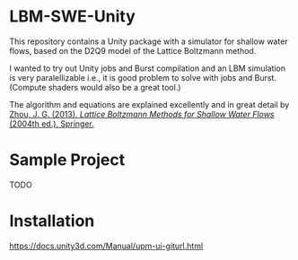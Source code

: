 # LBM-SWE-Unity
This repository contains a Unity package with a simulator for shallow water flows, based on the D2Q9 model of the Lattice Boltzmann method.

I wanted to try out Unity jobs and Burst compilation and an LBM simulation is very paralellizable i.e., it is good problem to solve with jobs and Burst. (Compute shaders would also be a great tool.)

The algorithm and equations are explained excellently and in great detail by [Zhou, J. G. (2013). _Lattice Boltzmann Methods for Shallow Water Flows_ (2004th ed.). Springer.](https://link.springer.com/book/10.1007/978-3-662-08276-8)

# Sample Project
TODO

# Installation
https://docs.unity3d.com/Manual/upm-ui-giturl.html
